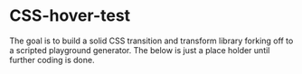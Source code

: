 # CSS-hover-test
The goal is to build a solid CSS transition and transform library forking off to a scripted playground generator. 
The below is just a place holder until further coding is done. 

